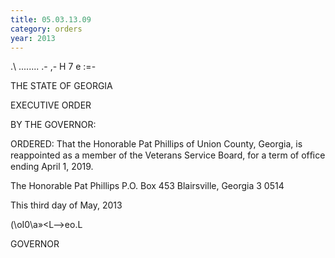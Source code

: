 ```yaml
---
title: 05.03.13.09
category: orders
year: 2013
---
```

  

    

.\ ........ .- ,-
 H 7 e :=-

THE STATE OF GEORGIA

EXECUTIVE ORDER

BY THE GOVERNOR:

ORDERED: That the Honorable Pat Phillips of Union County, Georgia, is
reappointed as a member of the Veterans Service Board, for a term
of ofﬁce ending April 1, 2019.

The Honorable Pat Phillips
P.O. Box 453
Blairsville, Georgia 3 0514

This third day of May, 2013

\(\oI0\a»\<L—>eo.L

GOVERNOR

